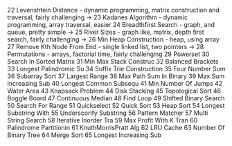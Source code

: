 22 Levenshtein Distance - dynamic programming, matrix construction and traversal, fairly challenging
-> 23 Kadanes Algorithm - dynamic programming, array traversal, easier
24 Breadthfirst Search - graph, and queue, pretty simple
-> 25 River Sizes - graph like, matrix, depth first search, fairly challenging
-> 26 Min Heap Construction - heap, using array
27 Remove Kth Node From End - single linked list, two pointers
-> 28 Permutations - arrays, factorial time, fairly challenging
29 Powerset
30 Search In Sorted Matrix
31 Min Max Stack Construc
32 Balanced Brackets
33 Longest Palindromic Su
34 Suffix Trie Construction
35 Four Number Sum
36 Subarray Sort
37 Largest Range
38 Max Path Sum In Binary
39 Max Sum Increasing Sub
40 Longest Common Subsequ
41 Min Number Of Jumps
42 Water Area
43 Knapsack Problem
44 Disk Stacking
45 Topological Sort
46 Boggle Board
47 Continuous Median
48 Find Loop
49 Shifted Binary Search
50 Search For Range
51 Quickselect
52 Quick Sort
53 Heap Sort
54 Longest Substring With
55 Underscorify Substring
56 Pattern Matcher
57 Multi String Search
58 Iterative Inorder Tra
59 Max Profit With K Tran
60 Palindrome Partitionin
61 KnuthMorrisPratt Alg
62 LRU Cache
63 Number Of Binary Tree 
64 Merge Sort
65 Longest Increasing Sub
